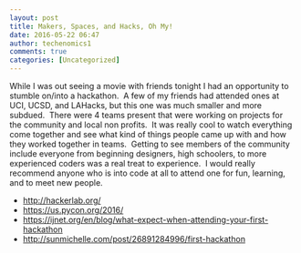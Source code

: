```yaml
---
layout: post
title: Makers, Spaces, and Hacks, Oh My!
date: 2016-05-22 06:47
author: techenomics1
comments: true
categories: [Uncategorized]
---
```

While I was out seeing a movie with friends tonight I had an opportunity to stumble on/into a hackathon.  A few of my friends had attended ones at UCI, UCSD, and LAHacks, but this one was much smaller and more subdued.  There were 4 teams present that were working on projects for the community and local non profits.  It was really cool to watch everything come together and see what kind of things people came up with and how they worked together in teams.  Getting to see members of the community include everyone from beginning designers, high schoolers, to more experienced coders was a real treat to experience.  I would really recommend anyone who is into code at all to attend one for fun, learning, and to meet new people.

* http://hackerlab.org/
* https://us.pycon.org/2016/
* https://ijnet.org/en/blog/what-expect-when-attending-your-first-hackathon
* http://sunmichelle.com/post/26891284996/first-hackathon
